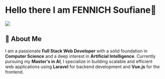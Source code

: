 # Hello there I am FENNICH Soufiane👋

![](https://github.com/halfrost/halfrost/blob/master/icons/header_.png)

## 🚀 About Me

I am a passionate **Full Stack Web Developer** with a solid foundation in **Computer Science** and a deep interest in **Artificial Intelligence**. Currently pursuing my **Master's in AI**, I specialize in building scalable and efficient web applications using **Laravel** for backend development and **Vue.js** for the frontend.
